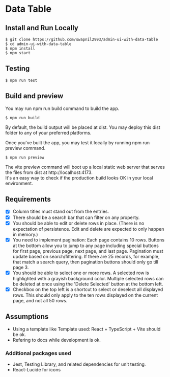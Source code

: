 # Data Table

## **Install and Run Locally**

```
$ git clone https://github.com/swapnil2993/admin-ui-with-data-table
$ cd admin-ui-with-data-table
$ npm install
$ npm start
```

## **Testing**

```
$ npm run test
```

## **Build and preview**

You may run npm run build command to build the app.

```
$ npm run build
```

By default, the build output will be placed at dist. You may deploy this dist folder to any of your preferred platforms.

Once you've built the app, you may test it locally by running npm run preview command.

```
$ npm run preview
```

The vite preview command will boot up a local static web server that serves the files from dist at http://localhost:4173.<br>
It's an easy way to check if the production build looks OK in your local environment.

## Requirements

- [x] Column titles must stand out from the entries.
- [x] There should be a search bar that can filter on any property.
- [x] You should be able to edit or delete rows in place. (There is no expectation of persistence. Edit and delete are expected to only happen in memory.)
- [x] You need to implement pagination: Each page contains 10 rows. Buttons at the bottom allow you to jump to any page including special buttons for first page, previous page, next page, and last page. Pagination must update based on search/filtering. If there are 25 records, for example, that match a search query, then pagination buttons should only go till page 3.
- [x] You should be able to select one or more rows. A selected row is highlighted with a grayish background color. Multiple selected rows can be deleted at once using the 'Delete Selected' button at the bottom left.
- [x] Checkbox on the top left is a shortcut to select or deselect all displayed rows. This should only apply to the ten rows displayed on the current page, and not all 50 rows.

## Assumptions

- Using a template like Template used: React + TypeScript + Vite should be ok.
- Refering to docs while development is ok.

### Additional packages used

- Jest, Testing Library, and related dependencies for unit testing.
- React-Lucide for icons
